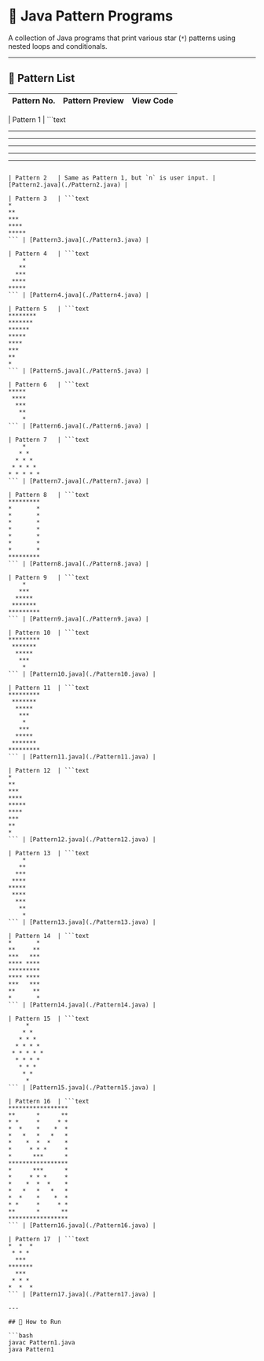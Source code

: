 # 🌟 Java Pattern Programs

A collection of Java programs that print various star (`*`) patterns using nested loops and conditionals.

---

## 🧵 Pattern List

| Pattern No. | Pattern Preview | View Code |
|-------------|----------------|-----------|

| Pattern 1   | ```text
*******
*******
*******
*******
*******
``` | [Pattern1.java](./Pattern1.java) |

| Pattern 2   | Same as Pattern 1, but `n` is user input. | [Pattern2.java](./Pattern2.java) |

| Pattern 3   | ```text
*
**
***
****
*****
``` | [Pattern3.java](./Pattern3.java) |

| Pattern 4   | ```text
    *
   **
  ***
 ****
*****
``` | [Pattern4.java](./Pattern4.java) |

| Pattern 5   | ```text
********
*******
******
*****
****
***
**
*
``` | [Pattern5.java](./Pattern5.java) |

| Pattern 6   | ```text
*****
 ****
  ***
   **
    *
``` | [Pattern6.java](./Pattern6.java) |

| Pattern 7   | ```text
    *
   * *
  * * *
 * * * *
* * * * *
``` | [Pattern7.java](./Pattern7.java) |

| Pattern 8   | ```text
*********
*       *
*       *
*       *
*       *
*       *
*       *
*       *
*********
``` | [Pattern8.java](./Pattern8.java) |

| Pattern 9   | ```text
    *
   ***
  *****
 *******
*********
``` | [Pattern9.java](./Pattern9.java) |

| Pattern 10  | ```text
*********
 *******
  *****
   ***
    *
``` | [Pattern10.java](./Pattern10.java) |

| Pattern 11  | ```text
*********
 *******
  *****
   ***
    *
   ***
  *****
 *******
*********
``` | [Pattern11.java](./Pattern11.java) |

| Pattern 12  | ```text
*
**
***
****
*****
****
***
**
*
``` | [Pattern12.java](./Pattern12.java) |

| Pattern 13  | ```text
    *
   **
  ***
 ****
*****
 ****
  ***
   **
    *
``` | [Pattern13.java](./Pattern13.java) |

| Pattern 14  | ```text
*       *
**     **
***   ***
**** ****
*********
**** ****
***   ***
**     **
*       *
``` | [Pattern14.java](./Pattern14.java) |

| Pattern 15  | ```text
     *
    * *
   * * *
  * * * *
 * * * * *
  * * * *
   * * *
    * *
     *
``` | [Pattern15.java](./Pattern15.java) |

| Pattern 16  | ```text
*****************
**      *      **
* *     *     * *
*  *    *    *  *
*   *   *   *   *
*    *  *  *    *
*     * * *     *
*      ***      *
*****************
*      ***      *
*     * * *     *
*    *  *  *    *
*   *   *   *   *
*  *    *    *  *
* *     *     * *
**      *      **
*****************
``` | [Pattern16.java](./Pattern16.java) |

| Pattern 17  | ```text
*  *  *
 * * *
  ***
*******
  ***
 * * *
*  *  *
``` | [Pattern17.java](./Pattern17.java) |

---

## 🚀 How to Run

```bash
javac Pattern1.java
java Pattern1
